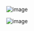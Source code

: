 ![image](https://user-images.githubusercontent.com/55356699/203157208-2e2e2672-90f4-424f-841f-8d0fbd0fd42d.png)


![image](https://user-images.githubusercontent.com/55356699/203156756-dca78ff0-e8e5-49c8-8350-b7ead7ad53fb.png)
